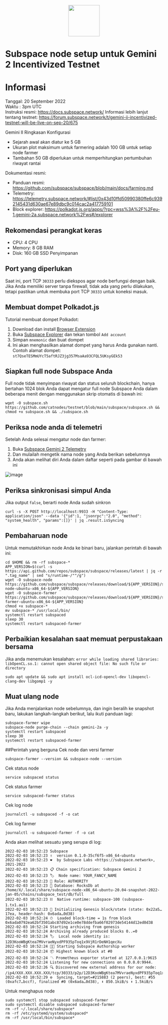 <p align="center">
  <img height="100" height="auto" src="https://user-images.githubusercontent.com/50621007/171398816-7e0432f4-4d39-42ad-a72e-cd8dd008028f.png">
</p>

# Subspace node setup untuk Gemini 2 Incentivized Testnet

# Informasi
Tanggal: 20 September 2022 \
Waktu  : 3pm UTC \
Instruksi resmi: https://docs.subspace.network/ 
Informasi lebih lanjut tentang testnet: https://forum.subspace.network/t/gemini-ii-incentivized-testnet-will-be-live-on-sep-20/675

Gemini II Ringkasan Konfigurasi
- Sejarah awal akan diatur ke 5 GB
- Ukuran plot maksimum untuk farmering adalah 100 GB untuk setiap node farmer
- Tambahan 50 GB diperlukan untuk memperhitungkan pertumbuhan riwayat rantai

Dokumentasi resmi:
- Panduan resmi: https://github.com/subspace/subspace/blob/main/docs/farming.md
- Telemetry: https://telemetry.subspace.network/#list/0x43d10ffd50990380ffe6c9392145431d630ae67e89dbc9c014cac2a417759101
- Block explorer: https://polkadot.js.org/apps/?rpc=wss%3A%2F%2Feu-1.gemini-2a.subspace.network%2Fws#/explorer

## Rekomendasi perangkat keras
- CPU: 4 CPU
- Memory: 8 GB RAM
- Disk: 160 GB SSD Penyimpanan

## Port yang diperlukan
Saat ini, port TCP `30333` perlu diekspos agar node berfungsi dengan baik.
Jika Anda memiliki server tanpa firewall, tidak ada yang perlu dilakukan, tetapi pastikan untuk membuka port TCP `30333` untuk koneksi masuk.

## Membuat dompet Polkadot.js
Tutorial membuat dompet Polkadot:
1. Download dan install [Browser Extension](https://polkadot.js.org/extension/)
2. Buka [Subspace Explorer](https://polkadot.js.org/apps/?rpc=wss%3A%2F%2Feu-1.gemini-2a.subspace.network%2Fws#/accounts) dan tekan tombol `Add account`
3. Simpan `mnemonic` dan buat dompet
4. Ini akan menghasilkan alamat dompet yang harus Anda gunakan nanti. Contoh alamat dompet: `st7QseTESMmUYcT5aftRJZ3jg357MsaAa93CFQL5UKsyGEk53`

## Siapkan full node Subspace Anda
Full node tidak menyimpan riwayat dan status seluruh blockchain, hanya bertahan 1024 blok
Anda dapat mengatur full node Subspace Anda dalam beberapa menit dengan menggunakan skrip otomatis di bawah ini:
```
wget -O subspace.sh https://github.com/catnodes/testnet/blob/main/subspace/subspace.sh && chmod +x subspace.sh && ./subspace.sh
```

## Periksa node anda di telemetri
Setelah Anda selesai mengatur node dan farmer:
1. Buka [Subspace Gemini 2 Telemetry](https://telemetry.subspace.network/#list/0x43d10ffd50990380ffe6c9392145431d630ae67e89dbc9c014cac2a417759101)
2. Dan mulailah mengetik nama node yang Anda berikan sebelumnya
3. Anda akan melihat diri Anda dalam daftar seperti pada gambar di bawah ini

![image](https://user-images.githubusercontent.com/50621007/171700021-8997d43b-408f-4275-982f-60896b0df8fb.png)

## Periksa sinkronisasi simpul Anda
Jika output `false`, berarti node Anda sudah sinkron
```
curl -s -X POST http://localhost:9933 -H "Content-Type: application/json" --data '{"id":1, "jsonrpc":"2.0", "method": "system_health", "params":[]}' | jq .result.isSyncing
```

## Pembaharuan node
Untuk memutakhirkan node Anda ke binari baru, jalankan perintah di bawah ini:
```
cd $HOME && rm -rf subspace-*
APP_VERSION=$(curl -s https://api.github.com/repos/subspace/subspace/releases/latest | jq -r ".tag_name" | sed "s/runtime-/""/g")
wget -O subspace-node https://github.com/subspace/subspace/releases/download/${APP_VERSION}/subspace-node-ubuntu-x86_64-${APP_VERSION}
wget -O subspace-farmer https://github.com/subspace/subspace/releases/download/${APP_VERSION}/subspace-farmer-ubuntu-x86_64-${APP_VERSION}
chmod +x subspace-*
mv subspace-* /usr/local/bin/
systemctl restart subspaced
sleep 30
systemctl restart subspaced-farmer
```

## Perbaikian kesalahan saat memuat perpustakaan bersama
Jika anda menemukan kesalahan: `error while loading shared libraries: libOpenCL.so.1: cannot open shared object file: No such file or directory`
```
sudo apt update && sudo apt install ocl-icd-opencl-dev libopencl-clang-dev libgomp1 -y
```

## Muat ulang node
Jika Anda menjalankan node sebelumnya, dan ingin beralih ke snapshot baru, lakukan langkah-langkah berikut, lalu ikuti panduan lagi:
```
subspace-farmer wipe
subspace-node purge-chain --chain gemini-2a -y
systemctl restart subspaced
sleep 30
systemctl restart subspaced-farmer
```

##Perintah yang berguna
Cek node dan versi farmer
```
subspace-farmer --version && subspace-node --version
```

Cek status node
```
service subspaced status
```

Cek status farmer
```
service subspaced-farmer status
```

Cek log node
```
journalctl -u subspaced -f -o cat
```

Cek log farmer
```
journalctl -u subspaced-farmer -f -o cat
```

Anda akan melihat sesuatu yang serupa di log:
```
2022-02-03 10:52:23 Subspace
2022-02-03 10:52:23 ✌️  version 0.1.0-35cf6f5-x86_64-ubuntu
2022-02-03 10:52:23 ❤️  by Subspace Labs <https://subspace.network>, 2021-2022
2022-02-03 10:52:23 📋 Chain specification: Subspace Gemini 2
2022-02-03 10:52:23 🏷  Node name: YOUR_FANCY_NAME
2022-02-03 10:52:23 👤 Role: AUTHORITY
2022-02-03 10:52:23 💾 Database: RocksDb at /home/X/.local/share/subspace-node-x86_64-ubuntu-20.04-snapshot-2022-jan-05/chains/subspace_test/db/full
2022-02-03 10:52:23 ⛓  Native runtime: subspace-100 (subspace-1.tx1.au1)
2022-02-03 10:52:23 🔨 Initializing Genesis block/state (state: 0x22a5…17ea, header-hash: 0x6ada…0d38)
2022-02-03 10:52:24 ⏱  Loaded block-time = 1s from block 0x6ada0792ea62bf3501abc87d92e1ce0e78ddefba66f02973de54144d12ed0d38
2022-02-03 10:52:24 Starting archiving from genesis
2022-02-03 10:52:24 Archiving already produced blocks 0..=0
2022-02-03 10:52:24 🏷  Local node identity is: 12D3KooWBgKtea7MVvraeNyxdPF935pToq1x9VjR1rDeNH1qecXu
2022-02-03 10:52:24 🧑‍🌾 Starting Subspace Authorship worker
2022-02-03 10:52:24 📦 Highest known block at #0
2022-02-03 10:52:24 〽️ Prometheus exporter started at 127.0.0.1:9615
2022-02-03 10:52:24 Listening for new connections on 0.0.0.0:9944.
2022-02-03 10:52:26 🔍 Discovered new external address for our node: /ip4/XXX.XXX.XXX.XXX/tcp/30333/p2p/12D3KooWBgKtea7MVvraeNyxdPF935pToq1x9VjR1rDeNH1qecXu
2022-02-03 10:52:29 ⚙️  Syncing, target=#215883 (2 peers), best: #55 (0xafc7…bccf), finalized #0 (0x6ada…0d38), ⬇ 850.1kiB/s ⬆ 1.5kiB/s
```

Untuk menghapus node
```
sudo systemctl stop subspaced subspaced-farmer
sudo systemctl disable subspaced subspaced-farmer
rm -rf ~/.local/share/subspace*
rm -rf /etc/systemd/system/subspaced*
rm -rf /usr/local/bin/subspace*
```